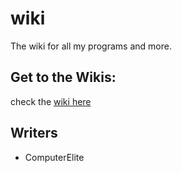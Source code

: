 # wiki
The wiki for all my programs and more.
## Get to the Wikis:
check the [wiki here](https://github.com/ComputerElite/wiki/wiki)
## Writers
- ComputerElite
